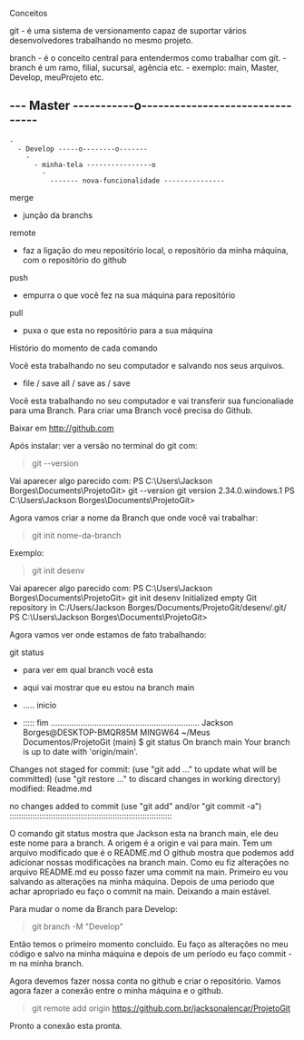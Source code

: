 Conceitos

git - é uma sistema de versionamento capaz de suportar vários desenvolvedores 
      trabalhando no mesmo projeto. 

branch
    - é o conceito central para entendermos como trabalhar com git.
    - branch é um ramo, filial, sucursal, agência etc. 
    - exemplo: main, Master, Develop, meuProjeto etc. 


--- Master -----------o--------------------------------
   -
    -                                 
      - Develop -----o--------o-------
        -
          - minha-tela ----------------o   
            -
              ------- nova-funcionalidade ---------------


merge 
   - junção da branchs 

remote 
   - faz a ligação do meu repositório local, o repositório da minha 
     máquina, com o repositório do github 

push
   - empurra o que você fez na sua máquina para repositório 

pull
   - puxa o que esta no repositório para a sua máquina 

Histório do momento de cada comando


Você esta trabalhando no seu computador e salvando nos seus arquivos. 
   - file / save all 
          / save as 
          / save  

Você esta trabalhando no seu computador e vai transferir sua funcionaliade 
para uma Branch. Para criar uma Branch você precisa do Github. 

Baixar em http://github.com 

Após instalar: ver a versão no terminal do git com:
>git --version 
 
Vai aparecer algo parecido com:
PS C:\Users\Jackson Borges\Documents\ProjetoGit> git --version
git version 2.34.0.windows.1
PS C:\Users\Jackson Borges\Documents\ProjetoGit> 

Agora vamos criar a nome da Branch que onde você vai trabalhar:

>git init nome-da-branch 

Exemplo:

>git init desenv

Vai aparecer algo parecido com:
PS C:\Users\Jackson Borges\Documents\ProjetoGit> git init desenv
Initialized empty Git repository in C:/Users/Jackson Borges/Documents/ProjetoGit/desenv/.git/
PS C:\Users\Jackson Borges\Documents\ProjetoGit> 

Agora vamos ver onde estamos de fato trabalhando:

git status
   - para ver em qual branch você esta
   - aqui vai mostrar que eu estou na branch main


   - ..... inicio 
   - ::::: fim 
.................................................................
Jackson Borges@DESKTOP-BMQR85M MINGW64 ~/Meus Documentos/ProjetoGit (main)
$ git status
On branch main
Your branch is up to date with 'origin/main'.

Changes not staged for commit:
  (use "git add <file>..." to update what will be committed)
  (use "git restore <file>..." to discard changes in working directory)
        modified:   Readme.md

no changes added to commit (use "git add" and/or "git commit -a")
:::::::::::::::::::::::::::::::::::::::::::::::::::::::::::::::::::::::

O comando git status mostra que Jackson esta na branch main, ele deu 
este nome para a branch.
A origem é a origin e vai para main. 
Tem um arquivo modificado que é o README.md
O github mostra que podemos add adicionar nossas modificações na branch main.
Como eu fiz alterações no arquivo README.md eu posso fazer uma commit na main.
Primeiro eu vou salvando as alterações na minha máquina.
Depois de uma periodo que achar apropriado eu faço o commit na main.
Deixando a main estável. 

Para mudar o nome da Branch para Develop:
>git branch -M "Develop"

Então temos o primeiro momento concluido. Eu faço as alterações no meu código 
e salvo na minha máquina e depois de um período eu faço commit -m na minha 
branch.  

Agora devemos fazer nossa conta no github e criar o repositório. 
Vamos agora fazer a conexão entre o minha máquina e o github.

>git remote add origin https://github.com.br/jacksonalencar/ProjetoGit

Pronto a conexão esta pronta. 


